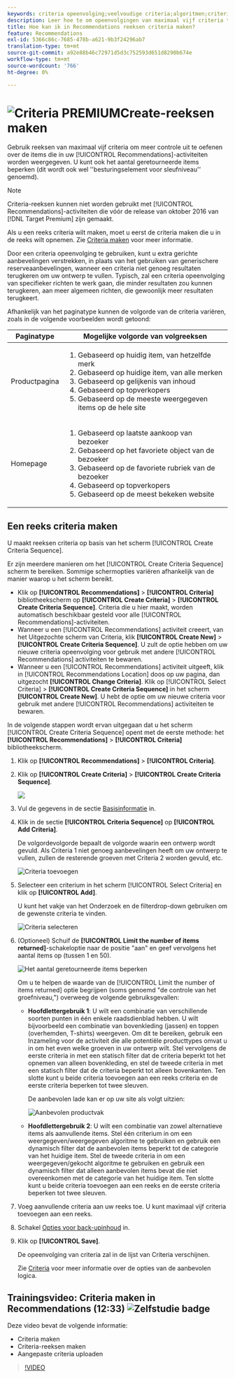```yaml
---
keywords: criteria opeenvolging;veelvoudige criteria;algoritmen;criteria;aanbevelingen criteria;opeenvolging;grens aantal teruggekeerde punten;groefniveaucontrole;groef
description: Leer hoe te om opeenvolgingen van maximaal vijf criteria te plaatsen om grotere controle van de punten uit te oefenen die in uw Adobe [!DNL Target] Recommendations activiteiten verschijnen.
title: Hoe kan ik in Recommendations reeksen criteria maken?
feature: Recommendations
exl-id: 5366c86c-7685-478b-a621-9b3f24296ab7
translation-type: tm+mt
source-git-commit: a92e88b46c72971d5d3c752593d651d8290b674e
workflow-type: tm+mt
source-wordcount: '766'
ht-degree: 0%

---
```


# ![Criteria ](/help/assets/premium.png) PREMIUMCreate-reeksen maken

Gebruik reeksen van maximaal vijf criteria om meer controle uit te oefenen over de items die in uw [!UICONTROL Recommendations]-activiteiten worden weergegeven. U kunt ook het aantal geretourneerde items beperken (dit wordt ook wel &#39;&#39;besturingselement voor sleufniveau&#39;&#39; genoemd).

>[!NOTE]
>
>Criteria-reeksen kunnen niet worden gebruikt met [!UICONTROL Recommendations]-activiteiten die vóór de release van oktober 2016 van [!DNL Target Premium] zijn gemaakt.

Als u een reeks criteria wilt maken, moet u eerst de criteria maken die u in de reeks wilt opnemen. Zie [Criteria maken](/help/c-recommendations/c-algorithms/create-new-algorithm.md) voor meer informatie.

Door een criteria opeenvolging te gebruiken, kunt u extra gerichte aanbevelingen verstrekken, in plaats van het gebruiken van generischere reserveaanbevelingen, wanneer een criteria niet genoeg resultaten terugkeren om uw ontwerp te vullen. Typisch, zal een criteria opeenvolging van specifieker richten te werk gaan, die minder resultaten zou kunnen terugkeren, aan meer algemeen richten, die gewoonlijk meer resultaten terugkeert.

Afhankelijk van het paginatype kunnen de volgorde van de criteria variëren, zoals in de volgende voorbeelden wordt getoond:

| Paginatype | Mogelijke volgorde van volgreeksen |
| --- | --- |
| Productpagina | <ol><li>Gebaseerd op huidig item, van hetzelfde merk</li><li>Gebaseerd op huidige item, van alle merken</li><li>Gebaseerd op gelijkenis van inhoud</li><li>Gebaseerd op topverkopers</li><li>Gebaseerd op de meeste weergegeven items op de hele site</li></ol> |
| Homepage | <ol><li>Gebaseerd op laatste aankoop van bezoeker </li><li>Gebaseerd op het favoriete object van de bezoeker</li><li>Gebaseerd op de favoriete rubriek van de bezoeker</li><li>Gebaseerd op topverkopers</li><li>Gebaseerd op de meest bekeken website</li></ol> |

## Een reeks criteria maken

U maakt reeksen criteria op basis van het scherm [!UICONTROL Create Criteria Sequence].

Er zijn meerdere manieren om het [!UICONTROL Create Criteria Sequence] scherm te bereiken. Sommige schermopties variëren afhankelijk van de manier waarop u het scherm bereikt.

* Klik op **[!UICONTROL Recommendations]** > **[!UICONTROL Criteria]** bibliotheekscherm op **[!UICONTROL Create Criteria]** > **[!UICONTROL Create Criteria Sequence]**. Criteria die u hier maakt, worden automatisch beschikbaar gesteld voor alle [!UICONTROL Recommendations]-activiteiten.
* Wanneer u een [!UICONTROL Recommendations] activiteit creeert, van het Uitgezochte scherm van Criteria, klik **[!UICONTROL Create New]** > **[!UICONTROL Create Criteria Sequence]**. U zult de optie hebben om uw nieuwe criteria opeenvolging voor gebruik met andere [!UICONTROL Recommendations] activiteiten te bewaren.
* Wanneer u een [!UICONTROL Recommendations] activiteit uitgeeft, klik in [!UICONTROL Recommendations Location] doos op uw pagina, dan uitgezocht **[!UICONTROL Change Criteria]**. Klik op [!UICONTROL Select Criteria] > **[!UICONTROL Create Criteria Sequence]** in het scherm **[!UICONTROL Create New]**. U hebt de optie om uw nieuwe criteria voor gebruik met andere [!UICONTROL Recommendations] activiteiten te bewaren.

In de volgende stappen wordt ervan uitgegaan dat u het scherm [!UICONTROL Create Criteria Sequence] opent met de eerste methode: het **[!UICONTROL Recommendations]** > **[!UICONTROL Criteria]** bibliotheekscherm.

1. Klik op **[!UICONTROL Recommendations]** > **[!UICONTROL Criteria]**.

1. Klik op **[!UICONTROL Create Criteria]** > **[!UICONTROL Create Criteria Sequence]**.

   ![](assets/CreateCriteriaSequence.png)

1. Vul de gegevens in de sectie [Basisinformatie](/help/c-recommendations/c-algorithms/create-new-algorithm.md#info) in.

1. Klik in de sectie **[!UICONTROL Criteria Sequence]** op **[!UICONTROL Add Criteria]**.

   De volgordevolgorde bepaalt de volgorde waarin een ontwerp wordt gevuld. Als Criteria 1 niet genoeg aanbevelingen heeft om uw ontwerp te vullen, zullen de resterende groeven met Criteria 2 worden gevuld, etc.

   ![Criteria toevoegen](/help/c-recommendations/c-algorithms/assets/add-criteria.png)

1. Selecteer een criterium in het scherm [!UICONTROL Select Criteria] en klik op **[!UICONTROL Add]**.

   U kunt het vakje van het Onderzoek en de filterdrop-down gebruiken om de gewenste criteria te vinden.

   ![Criteria selecteren](/help/c-recommendations/c-algorithms/assets/select-criteria.png)

1. (Optioneel) Schuif de **[!UICONTROL Limit the number of items returned]**-schakeloptie naar de positie &quot;aan&quot; en geef vervolgens het aantal items op (tussen 1 en 50).

   ![Het aantal geretourneerde items beperken](/help/c-recommendations/c-algorithms/assets/limit-number.png)

   Om u te helpen de waarde van de [!UICONTROL Limit the number of items returned] optie begrijpen (soms genoemd &quot;de controle van het groefniveau,&quot;) overweeg de volgende gebruiksgevallen:

   * **Hoofdlettergebruik 1**: U wilt een combinatie van verschillende soorten punten in één enkele raadsdienblad hebben. U wilt bijvoorbeeld een combinatie van bovenkleding (jassen) en toppen (overhemden, T-shirts) weergeven. Om dit te bereiken, gebruik een Inzameling voor de activiteit die alle potentiële producttypes omvat u in om het even welke groeven in uw ontwerp wilt. Stel vervolgens de eerste criteria in met een statisch filter dat de criteria beperkt tot het opnemen van alleen bovenkleding, en stel de tweede criteria in met een statisch filter dat de criteria beperkt tot alleen bovenkanten. Ten slotte kunt u beide criteria toevoegen aan een reeks criteria en de eerste criteria beperken tot twee sleuven.

      De aanbevolen lade kan er op uw site als volgt uitzien:

      ![Aanbevolen productvak](/help/c-recommendations/c-algorithms/assets/featured-products.png)

   * **Hoofdlettergebruik 2**: U wilt een combinatie van zowel alternatieve items als aanvullende items. Stel één criterium in om een weergegeven/weergegeven algoritme te gebruiken en gebruik een dynamisch filter dat de aanbevolen items beperkt tot de categorie van het huidige item. Stel de tweede criteria in om een weergegeven/gekocht algoritme te gebruiken en gebruik een dynamisch filter dat alleen aanbevolen items bevat die niet overeenkomen met de categorie van het huidige item. Ten slotte kunt u beide criteria toevoegen aan een reeks en de eerste criteria beperken tot twee sleuven.

1. Voeg aanvullende criteria aan uw reeks toe. U kunt maximaal vijf criteria toevoegen aan een reeks.

1. Schakel [Opties voor back-upinhoud](/help/c-recommendations/c-algorithms/create-new-algorithm.md#content) in.

1. Klik op **[!UICONTROL Save]**.

   De opeenvolging van criteria zal in de lijst van Criteria verschijnen.

   Zie [Criteria](/help/c-recommendations/c-algorithms/algorithms.md) voor meer informatie over de opties van de aanbevolen logica.

## Trainingsvideo: Criteria maken in Recommendations (12:33) ![Zelfstudie badge](/help/assets/tutorial.png)

Deze video bevat de volgende informatie:

* Criteria maken
* Criteria-reeksen maken
* Aangepaste criteria uploaden

>[!VIDEO](https://video.tv.adobe.com/v/27694?quality=12)
